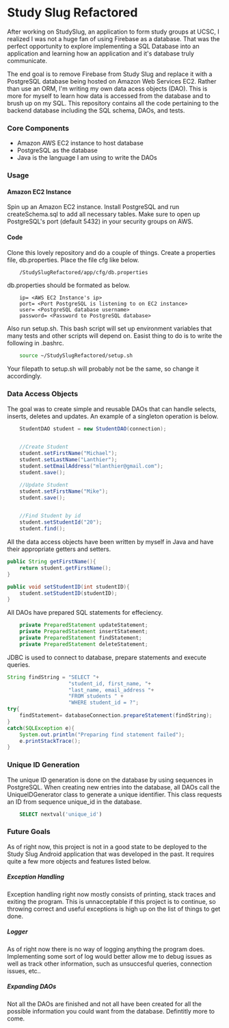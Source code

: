 Study Slug Refactored
=====================


After working on StudySlug, an application to form study groups at UCSC, I realized I was not a huge fan of using Firebase as a database. That was the perfect opportunity to explore implementing a SQL Database into an application and learning how an application and it's database truly communicate. 

The end goal is to remove Firebase from Study Slug and replace it with a PostgreSQL database being hosted on Amazon Web Services EC2. Rather than use an ORM, I'm writing my own data acess objects (DAO). This is more for myself to learn how data is accessed from the database and to brush up on my SQL. This repository contains all the code pertaining to the backend database including the SQL schema, DAOs, and tests. 



### Core Components
+ Amazon AWS EC2 instance to host database
+ PostgreSQL as the database
+ Java is the language I am using to write the DAOs

### Usage
#### Amazon EC2 Instance
Spin up an Amazon EC2 instance. Install PostgreSQL and run createSchema.sql to add all necessary tables. Make sure to open up PostgreSQL's port (default 5432) in your security groups on AWS. 
#### Code
Clone this lovely repository and do a couple of things. Create a properties file, db.properties. Place the file cfg like below. 
```bash
	/StudySlugRefactored/app/cfg/db.properties
``` 
db.properties should be formated as below.

```text
	ip= <AWS EC2 Instance's ip>
	port= <Port PostgreSQL is listening to on EC2 instance>
	user= <PostgreSQL database username>
	password= <Password to PostgreSQL database>
```
Also run setup.sh. This bash script will set up environment variables that many tests and other scripts will depend on. Easist thing to do is to write the following in .bashrc. 
```bash
	source ~/StudySlugRefactored/setup.sh
```
Your filepath to setup.sh will probably not be the same, so change it accordingly. 



### Data Access Objects

The goal was to create simple and reusable DAOs that can handle selects, inserts, deletes and updates. An example of a singleton operation is below. 

```java
    StudentDAO student = new StudentDAO(connection);


    //Create Student
    student.setFirstName("Michael");
    student.setLastName("Lanthier");
    student.setEmailAddress("mlanthier@gmail.com");
    student.save();

    //Update Student
    student.setFirstName("Mike");
    student.save();


    //Find Student by id
    student.setStudentId("20");
    student.find();
```

All the data access objects have been written by myself in Java and have their appropriate getters and setters. 

```java 
public String getFirstName(){
    return student.getFirstName();
}

public void setStudentID(int studentID){
    student.setStudentID(studentID);
}
```

All DAOs have prepared SQL statements for effeciency.

```java
	private PreparedStatement updateStatement;
	private PreparedStatement insertStatement;
	private PreparedStatement findStatement;
	private PreparedStatement deleteStatement;
```

JDBC is used to connect to database, prepare statements and execute queries. 

```java
String findString = "SELECT "+ 
                    "student_id, first_name, "+ 
                    "last_name, email_address "+
                    "FROM students " +
                    "WHERE student_id = ?";
try{
    findStatement= databaseConnection.prepareStatement(findString);
}
catch(SQLException e){
    System.out.println("Preparing find statement failed");
    e.printStackTrace();
}
```
### Unique ID Generation
The unique ID generation is done on the database by using sequences in PostgreSQL. When creating new entries into the database, all DAOs call the UniqueIDGenerator class to generate a unique identifier. This class requests an ID from sequence unique_id in the database. 
```sql
	SELECT nextval('unique_id')
```

### Future Goals
As of right now, this project is not in a good state to be deployed to the Study Slug Android application that was developed in the past. It requires quite a few more objects and features listed below.

##### Exception Handling 
Exception handling right now mostly consists of printing, stack traces and exiting the program. This is unnacceptable if this project is to continue, so throwing correct and useful exceptions is high up on the list of things to get done.  

##### Logger
As of right now there is no way of logging anything the program does. Implementing some sort of log would better allow me to debug issues as well as track other information, such as unsuccesful queries, connection issues, etc.. 

##### Expanding DAOs
Not all the DAOs are finished and not all have been created for all the possible information you could want from the database. Defintitly more to come.
